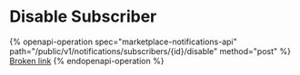 # Disable Subscriber

{% openapi-operation spec="marketplace-notifications-api" path="/public/v1/notifications/subscribers/{id}/disable" method="post" %}
[Broken link](broken-reference)
{% endopenapi-operation %}
